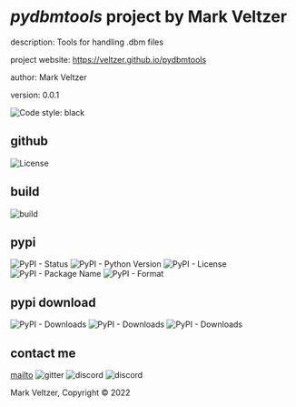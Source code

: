 # *pydbmtools* project by Mark Veltzer

description: Tools for handling .dbm files

project website: https://veltzer.github.io/pydbmtools

author: Mark Veltzer

version: 0.0.1

![Code style: black](https://img.shields.io/badge/code%20style-black-000000.svg)

## github

![License](https://img.shields.io/github/license/veltzer/pytconf)

## build

![build](https://github.com/veltzer/pydbmtools/workflows/build/badge.svg)

## pypi

![PyPI - Status](https://img.shields.io/pypi/status/pydbmtools)
![PyPI - Python Version](https://img.shields.io/pypi/pyversions/pydbmtools)
![PyPI - License](https://img.shields.io/pypi/l/pydbmtools)
![PyPI - Package Name](https://img.shields.io/pypi/v/pydbmtools)
![PyPI - Format](https://img.shields.io/pypi/format/pydbmtools)

## pypi download

![PyPI - Downloads](https://img.shields.io/pypi/dd/pydbmtools)
![PyPI - Downloads](https://img.shields.io/pypi/dw/pydbmtools)
![PyPI - Downloads](https://img.shields.io/pypi/dm/pydbmtools)



## contact me
[mailto](mailto:mark.veltzer@gmail.com)
![gitter](https://img.shields.io/gitter/room/veltzer/mark.veltzer)
![discord](https://img.shields.io/discord/719336281624281119)
![discord](https://img.shields.io/discord/719336282194444302)

Mark Veltzer, Copyright © 2022
